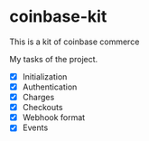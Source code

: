 # coinbase-kit

This is a kit of coinbase commerce

My tasks of the project.

- [x] Initialization
- [x] Authentication
- [x] Charges
- [x] Checkouts
- [x] Webhook format
- [x] Events
